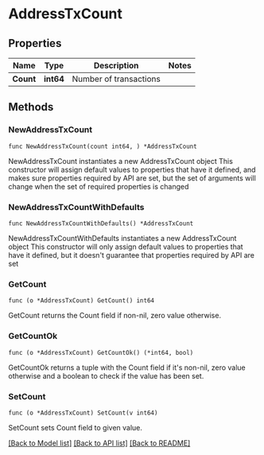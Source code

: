 # AddressTxCount

## Properties

Name | Type | Description | Notes
------------ | ------------- | ------------- | -------------
**Count** | **int64** | Number of transactions | 

## Methods

### NewAddressTxCount

`func NewAddressTxCount(count int64, ) *AddressTxCount`

NewAddressTxCount instantiates a new AddressTxCount object
This constructor will assign default values to properties that have it defined,
and makes sure properties required by API are set, but the set of arguments
will change when the set of required properties is changed

### NewAddressTxCountWithDefaults

`func NewAddressTxCountWithDefaults() *AddressTxCount`

NewAddressTxCountWithDefaults instantiates a new AddressTxCount object
This constructor will only assign default values to properties that have it defined,
but it doesn't guarantee that properties required by API are set

### GetCount

`func (o *AddressTxCount) GetCount() int64`

GetCount returns the Count field if non-nil, zero value otherwise.

### GetCountOk

`func (o *AddressTxCount) GetCountOk() (*int64, bool)`

GetCountOk returns a tuple with the Count field if it's non-nil, zero value otherwise
and a boolean to check if the value has been set.

### SetCount

`func (o *AddressTxCount) SetCount(v int64)`

SetCount sets Count field to given value.



[[Back to Model list]](../README.md#documentation-for-models) [[Back to API list]](../README.md#documentation-for-api-endpoints) [[Back to README]](../README.md)


